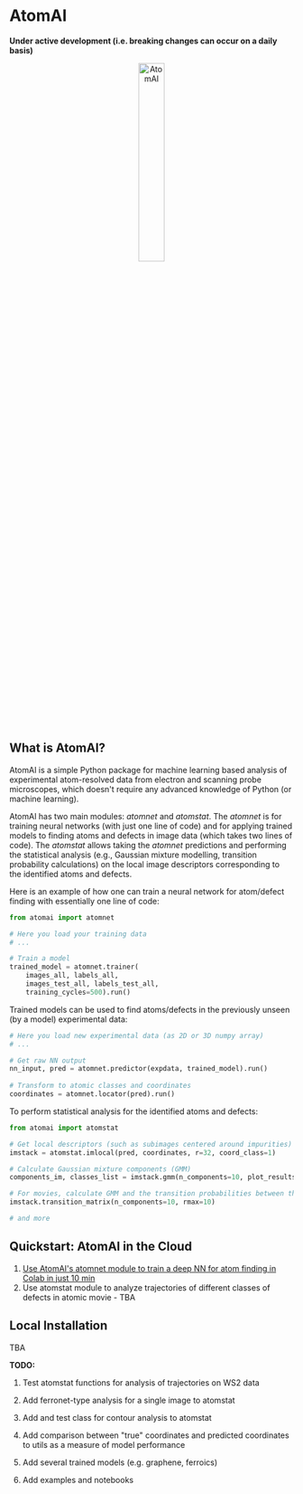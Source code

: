 # AtomAI
**Under active development (i.e. breaking changes can occur on a daily basis)**

<p align="center">
  <img src="https://github.com/ziatdinovmax/atomai/blob/master/AtomAI_logo.png" width="30%" title="AtomAI">
<p align="justify">

## What is AtomAI?

AtomAI is a simple Python package for machine learning based analysis of experimental atom-resolved data from electron and scanning probe microscopes, which doesn't require any advanced knowledge of Python (or machine learning).

AtomAI has two main modules: *atomnet* and *atomstat*. The *atomnet* is for training neural networks (with just one line of code) and for applying trained models to finding atoms and defects in image data (which takes two lines of code). The *atomstat* allows taking the *atomnet* predictions and performing the statistical analysis (e.g., Gaussian mixture modelling, transition probability calculations) on the local image descriptors corresponding to the identified atoms and defects.

Here is an example of how one can train a neural network for atom/defect finding with essentially one line of code:

```python
from atomai import atomnet

# Here you load your training data
# ...

# Train a model
trained_model = atomnet.trainer(
    images_all, labels_all, 
    images_test_all, labels_test_all,
    training_cycles=500).run()   
```

Trained models can be used to find atoms/defects in the previously unseen (by a model) experimental data:
```python
# Here you load new experimental data (as 2D or 3D numpy array)
# ...

# Get raw NN output
nn_input, pred = atomnet.predictor(expdata, trained_model).run()
    
# Transform to atomic classes and coordinates
coordinates = atomnet.locator(pred).run()
```

To perform statistical analysis for the identified atoms and defects:
```python
from atomai import atomstat

# Get local descriptors (such as subimages centered around impurities)
imstack = atomstat.imlocal(pred, coordinates, r=32, coord_class=1)

# Calculate Gaussian mixture components (GMM)
components_im, classes_list = imstack.gmm(n_components=10, plot_results=True)

# For movies, calculate GMM and the transition probabilities between them along the trajectories
imstack.transition_matrix(n_components=10, rmax=10)

# and more
```

## Quickstart: AtomAI in the Cloud

1. [Use AtomAI's atomnet module to train a deep NN for atom finding in Colab in just 10 min](https://colab.research.google.com/github/ziatdinovmax/atomai/blob/master/notebooks/atomai_atomnet.ipynb)
2. Use atomstat module to analyze trajectories of different classes of defects in atomic movie - TBA

## Local Installation

TBA

**TODO:**

1) Test atomstat functions for analysis of trajectories on WS2 data

2) Add ferronet-type analysis for a single image to atomstat

3) Add and test class for contour analysis to atomstat

4) Add comparison between "true" coordinates and predicted coordinates to utils as a measure of model performance

5) Add several trained models (e.g. graphene, ferroics)

6) Add examples and notebooks
